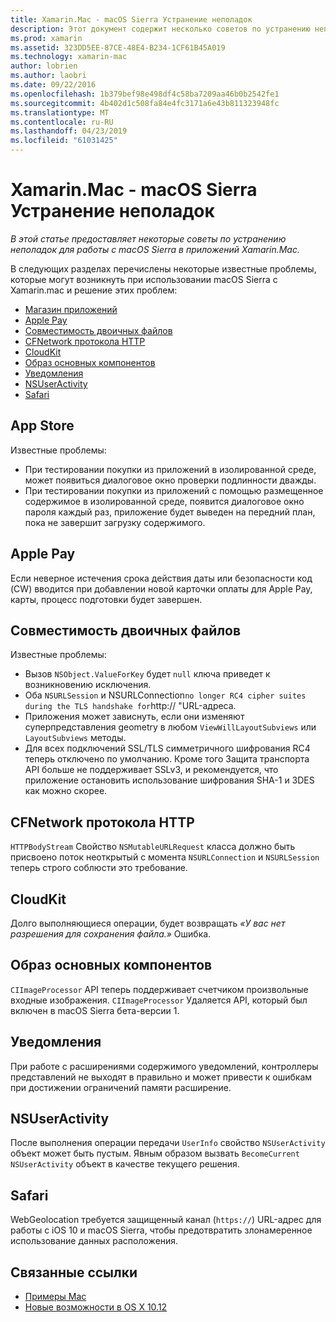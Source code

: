 ```yaml
---
title: Xamarin.Mac - macOS Sierra Устранение неполадок
description: Этот документ содержит несколько советов по устранению неполадок для работы с macOS Sierra в приложений Xamarin.Mac. Советы относятся к Mac App Store, Apple Pay, совместимость двоичных файлов, CFNetwork, CloudKit и многое другое.
ms.prod: xamarin
ms.assetid: 323DD5EE-87CE-48E4-B234-1CF61B45A019
ms.technology: xamarin-mac
author: lobrien
ms.author: laobri
ms.date: 09/22/2016
ms.openlocfilehash: 1b379bef98e498df4c58ba7209aa46b0b2542fe1
ms.sourcegitcommit: 4b402d1c508fa84e4fc3171a6e43b811323948fc
ms.translationtype: MT
ms.contentlocale: ru-RU
ms.lasthandoff: 04/23/2019
ms.locfileid: "61031425"
---
```

# <a name="xamarinmac---macos-sierra-troubleshooting"></a>Xamarin.Mac - macOS Sierra Устранение неполадок

_В этой статье предоставляет некоторые советы по устранению неполадок для работы с macOS Sierra в приложений Xamarin.Mac._

В следующих разделах перечислены некоторые известные проблемы, которые могут возникнуть при использовании macOS Sierra с Xamarin.mac и решение этих проблем:

- [Магазин приложений](#App-Store)
- [Apple Pay](#Apple-Pay)
- [Совместимость двоичных файлов](#Binary-Compatibility)
- [CFNetwork протокола HTTP](#CFNetwork-HTTP-Protocol)
- [CloudKit](#CloudKit)
- [Образ основных компонентов](#CoreImage)
- [Уведомления](#Notifications)
- [NSUserActivity](#NSUserActivity)
- [Safari](#Safari)

<a name="App-Store" />

## <a name="app-store"></a>App Store

Известные проблемы:

- При тестировании покупки из приложений в изолированной среде, может появиться диалоговое окно проверки подлинности дважды.
- При тестировании покупки из приложений с помощью размещенное содержимое в изолированной среде, появится диалоговое окно пароля каждый раз, приложение будет выведен на передний план, пока не завершит загрузку содержимого.

<a name="Apple-Pay" />

## <a name="apple-pay"></a>Apple Pay

Если неверное истечения срока действия даты или безопасности код (CW) вводится при добавлении новой карточки оплаты для Apple Pay, карты, процесс подготовки будет завершен.

<a name="Binary-Compatibility" />

## <a name="binary-compatibility"></a>Совместимость двоичных файлов

Известные проблемы:

- Вызов `NSObject.ValueForKey` будет `null` ключа приведет к возникновению исключения.
- Оба `NSURLSession` и NSURLConnection` no longer RC4 cipher suites during the TLS handshake for `http:// "URL-адреса.
- Приложения может зависнуть, если они изменяют суперпредставления geometry в любом `ViewWillLayoutSubviews` или `LayoutSubviews` методы.
- Для всех подключений SSL/TLS симметричного шифрования RC4 теперь отключено по умолчанию. Кроме того Защита транспорта API больше не поддерживает SSLv3, и рекомендуется, что приложение остановить использование шифрования SHA-1 и 3DES как можно скорее.

<a name="CFNetwork-HTTP-Protocol" />

## <a name="cfnetwork-http-protocol"></a>CFNetwork протокола HTTP

`HTTPBodyStream` Свойство `NSMutableURLRequest` класса должно быть присвоено поток неоткрытый с момента `NSURLConnection` и `NSURLSession` теперь строго соблюсти это требование.

<a name="CloudKit" />

## <a name="cloudkit"></a>CloudKit

Долго выполняющиеся операции, будет возвращать _«У вас нет разрешения для сохранения файла.»_ Ошибка.

<a name="CoreImage" />

## <a name="core-image"></a>Образ основных компонентов

`CIImageProcessor` API теперь поддерживает счетчиком произвольные входные изображения. `CIImageProcessor` Удаляется API, который был включен в macOS Sierra бета-версии 1.

<a name="Notifications" />

## <a name="notifications"></a>Уведомления

При работе с расширениями содержимого уведомлений, контроллеры представлений не выходят в правильно и может привести к ошибкам при достижении ограничений памяти расширение.

<a name="NSUserActivity" />

## <a name="nsuseractivity"></a>NSUserActivity

После выполнения операции передачи `UserInfo` свойство `NSUserActivity` объект может быть пустым. Явным образом вызвать `BecomeCurrent` `NSUserActivity` объект в качестве текущего решения.

<a name="Safari" />

## <a name="safari"></a>Safari

WebGeolocation требуется защищенный канал (`https://`) URL-адрес для работы с iOS 10 и macOS Sierra, чтобы предотвратить злонамеренное использование данных расположения.







## <a name="related-links"></a>Связанные ссылки

- [Примеры Mac](https://developer.xamarin.com/samples/mac/)
- [Новые возможности в OS X 10.12](https://developer.apple.com/library/prerelease/content/releasenotes/MacOSX/WhatsNewInOSX/Articles/OSXv10.html#//apple_ref/doc/uid/TP40017145-SW1)
